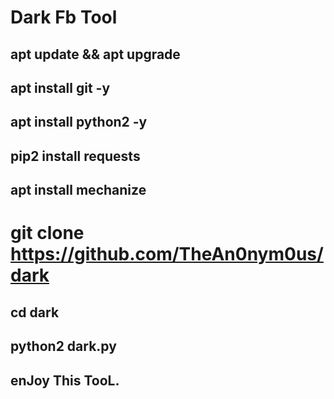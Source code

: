 # Dark Fb Tool

## apt update && apt upgrade
## apt install git -y
## apt install python2 -y
## pip2 install requests
## apt install mechanize
# git clone https://github.com/TheAn0nym0us/dark
## cd dark
## python2 dark.py

## enJoy This TooL.

